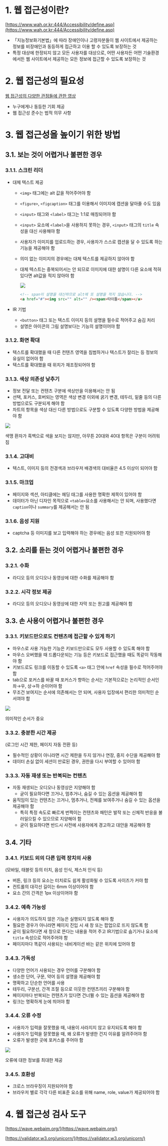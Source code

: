 # 1. 웹 접근성이란?

[https://www.wah.or.kr:444/Accessibility/define.asp](https://www.wah.or.kr:444/Accessibility/define.asp)

-   「지능정보화기본법」에 따라 장애인이나 고령자분들이 웹 사이트에서 제공하는 정보를 비장애인과 동등하게 접근하고 이용 할 수 있도록 보장하는 것
-   특정 대상에 한정되지 않고 모든 사용자를 대상으로, 어떤 사용자든 어떤 기술환경에서든 웹 사이트에서 제공하는 모든 정보에 접근할 수 있도록 보장하는 것

# 2. 웹 접근성의 필요성

[웹 접근성의 다양한 관점들에 관한 영상](https://www.youtube.com/watch?v=3f31oufqFSM)

-   누구에게나 동등한 기회 제공
-   웹 접근성 준수는 법적 의무 사항

# 3. 웹 접근성을 높이기 위한 방법

## 3.1. 보는 것이 어렵거나 불편한 경우

### 3.1.1. 스크린 리더

-   대체 텍스트 제공

    -   `<img>` 태그에는 alt 값을 적어주어야 함
    -   `<figure>`, `<figcaption>` 태그를 이용해서 이미지에 캡션을 달아줄 수도 있음
    -   `<input>` 태그와 `<label>` 태그는 1:1로 매칭되어야 함
    -   `<input>` 요소에 `<label>`을 사용하지 못하는 경우, `<input>` 태그의 `title` 속성을 대신 사용해야 함
    -   사용자가 이미지를 업로드하는 경우, 사용자가 스스로 캡션을 달 수 있도록 하는 기능을 제공해야 함
    -   의미 없는 이미지의 경우에는 대체 텍스트를 제공하지 않아야 함
    -   대체 텍스트는 중복되어서는 안 되므로 이미지에 대한 설명이 다른 요소에 적혀 있다면 alt값을 적지 않아야 함

          <img src="https://s3.us-west-2.amazonaws.com/secure.notion-static.com/9ce5ed57-c014-41f6-ae25-10786e629c9b/Untitled.png?X-Amz-Algorithm=AWS4-HMAC-SHA256&X-Amz-Content-Sha256=UNSIGNED-PAYLOAD&X-Amz-Credential=AKIAT73L2G45EIPT3X45%2F20220706%2Fus-west-2%2Fs3%2Faws4_request&X-Amz-Date=20220706T133702Z&X-Amz-Expires=86400&X-Amz-Signature=85f6e1f794c340f11530fdeda60c5f623bcd6e22f41f40183fad82614d1baaf8&X-Amz-SignedHeaders=host&response-content-disposition=filename%20%3D%22Untitled.png%22&x-id=GetObject" />

        ```html
        <!-- span이 설명을 대신하므로 alt에 또 설명을 적지 않습니다. -->
        <a href="#"><img src="" alt="" /><span>타이틀</span></a>
        ```

-   IR 기법
    -   `<button>` 태그 또는 텍스트 이미지 등의 설명을 필수로 적어주고 숨김 처리
    -   설명은 아이콘의 그림 설명보다는 기능의 설명이어야 함

### 3.1.2. 화면 확대

-   텍스트를 확대했을 때 다른 컨텐츠 영역을 침범하거나 텍스트가 잘리는 등 정보의 유실이 없어야 함
-   텍스트를 확대했을 때 위치가 재조정되어야 함

### 3.1.3. 색상 의존성 낮추기

-   정보 전달 또는 컨텐츠 구분에 색상만을 이용해서는 안 됨
-   선택, 포커스, 호버되는 영역은 색상 변경 이외에 굵기 변경, 테두리, 밑줄 등의 다른 방법으로도 구분되게 해야 함
-   차트의 항목을 색상 대신 다른 방법으로도 구분할 수 있도록 다양한 방법을 제공해야 함

<img src="https://s3.us-west-2.amazonaws.com/secure.notion-static.com/13047afb-c4ec-4032-aecf-7d5d32caab87/Untitled.png?X-Amz-Algorithm=AWS4-HMAC-SHA256&X-Amz-Content-Sha256=UNSIGNED-PAYLOAD&X-Amz-Credential=AKIAT73L2G45EIPT3X45%2F20220727%2Fus-west-2%2Fs3%2Faws4_request&X-Amz-Date=20220727T030646Z&X-Amz-Expires=86400&X-Amz-Signature=b15d400f494c2051ae2386391b0e7181fb1901bc639054b5b9e91b1dd9356a02&X-Amz-SignedHeaders=host&response-content-disposition=filename%20%3D%22Untitled.png%22&x-id=GetObject" />

색맹 환자가 흑백으로 색을 보지는 않지만, 아무튼 20대와 40대 항목은 구분이 어려워짐

### 3.1.4. 고대비

-   텍스트, 이미지 등의 전경색과 브라우저 배경색의 대비율은 4.5 이상이 되어야 함

### 3.1.5. 마크업

-   페이지와 섹션, 아티클에는 헤딩 태그를 사용한 명확한 제목이 있어야 함
-   데이터가 아닌 디자인 목적으로 `<table>`요소를 사용해서는 안 되며, 사용했다면 `caption`이나 `summary`를 제공해서는 안 됨

### 3.1.6. 음성 지원

-   captcha 등 이미지를 보고 입력해야 하는 경우에는 음성 또한 지원되어야 함

## 3.2. 소리를 듣는 것이 어렵거나 불편한 경우

### 3.2.1. 수화

-   라디오 등의 오디오나 동영상에 대한 수화를 제공해야 함

### 3.2.2. 시각 정보 제공

-   라디오 등의 오디오나 동영상에 대한 자막 또는 원고를 제공해야 함

## 3.3. 손 사용이 어렵거나 불편한 경우

### 3.3.1. 키보드만으로도 컨텐츠에 접근할 수 있게 하기

-   마우스로 사용 가능한 기능은 키보드만으로도 모두 사용할 수 있도록 해야 함
-   마우스 오버했을 때 드롭다운되는 기능 등은 키보드로 접근했을 때도 똑같이 작동해야 함
-   키보드로도 링크를 이동할 수 있도록 `<a>` 태그 안에 `href` 속성을 필수로 적어주어야 함
-   tab으로 포커스를 바꿀 때 포커스가 향하는 순서는 기본적으로는 논리적인 순서인 좌→우, 상→하 순이어야 함
-   무조건 보여지는 순서에 의존해서는 안 되며, 사용자 입장에서 편리한 의미적인 순서여야 함

<img src="https://s3.us-west-2.amazonaws.com/secure.notion-static.com/b2d1aa00-b6fb-4d3f-a5e2-456cb6b4542e/Untitled.png?X-Amz-Algorithm=AWS4-HMAC-SHA256&X-Amz-Content-Sha256=UNSIGNED-PAYLOAD&X-Amz-Credential=AKIAT73L2G45EIPT3X45%2F20220727%2Fus-west-2%2Fs3%2Faws4_request&X-Amz-Date=20220727T030604Z&X-Amz-Expires=86400&X-Amz-Signature=b00149ca7fa233d2758963e47227c8997285986c34793fd9651cfd05ecb24822&X-Amz-SignedHeaders=host&response-content-disposition=filename%20%3D%22Untitled.png%22&x-id=GetObject" />

의미적인 순서가 중요

### 3.3.2. 충분한 시간 제공

(로그인 시간 제한, 페이지 자동 전환 등)

-   필수적인 상황이 아니라면 시간 제한을 두지 않거나 연장, 중지 수단을 제공해야 함
-   데이터 손실 없이 세션이 만료된 경우, 권한을 다시 부여할 수 있어야 함

### 3.3.3. 자동 재생 또는 반복되는 컨텐츠

-   자동 재생되는 오디오나 동영상은 지양해야 함
    -   굳이 필요하다면 끄거나, 멈추거나, 숨길 수 있는 옵션을 제공해야 함
-   움직임이 있는 컨텐츠는 끄거나, 멈추거나, 전체를 보여주거나 숨길 수 있는 옵션을 제공해야 함
    -   특히 특정 속도로 빠르게 번쩍이는 컨텐츠와 패턴은 발작 또는 신체적 반응을 불러일으킬 수 있으므로 지양해야 함
    -   굳이 필요하다면 반드시 사전에 사용자에게 경고하고 대안을 제공해야 함

## 3.4. 기타

### 3.4.1. 키보드 외의 다른 입력 장치의 사용

(모바일, 태블릿 등의 터치, 음성 인식, 제스처 인식 등)

-   버튼, 링크 등의 요소는 터치로도 쉽게 활성화될 수 있도록 사이즈가 커야 함
-   컨트롤의 대각선 길이는 6mm 이상이어야 함
-   요소 간의 간격은 1px 이상이어야 함

### 3.4.2. 예측 가능성

-   사용자가 의도하지 않은 기능은 실행되지 않도록 해야 함
-   필요한 경우가 아니라면 페이지 진입 시 새 창 또는 팝업으로 뜨지 않도록 함
-   굳이 필요하다면 새 창으로 뜬다는 내용을 적어 주고 IR기법으로 숨기거나 요소에 `title` 속성으로 적어주어야 함
-   페이지마다 똑같이 사용되는 내비게이션 바는 같은 위치에 있어야 함

### 3.4.3. 가독성

-   다양한 언어가 사용되는 경우 언어를 구분해야 함
-   생소한 단어, 구문, 약어 등의 설명을 제공해야 함
-   명확하고 단순한 언어를 사용
-   테두리, 구분선, 간격 조절 등으로 이웃한 컨텐츠끼리 구분해야 함
-   페이지마다 반복되는 컨텐츠가 있다면 건너뛸 수 있는 옵션을 제공해야 함
-   링크는 명확하게 눈에 띄어야 함

### 3.4.4. 오류 수정

-   사용자가 입력을 잘못했을 때, 내용이 사라지지 않고 유지되도록 해야 함
-   사용자가 입력을 잘못했을 때, 왜 오류가 발생한 건지 이유를 알려주어야 함
-   오류가 발생한 곳에 포커스를 주어야 함

<img src="https://s3.us-west-2.amazonaws.com/secure.notion-static.com/7cedcd8f-9c48-432c-a598-1172b5cf4f6a/Untitled.png?X-Amz-Algorithm=AWS4-HMAC-SHA256&X-Amz-Content-Sha256=UNSIGNED-PAYLOAD&X-Amz-Credential=AKIAT73L2G45EIPT3X45%2F20220706%2Fus-west-2%2Fs3%2Faws4_request&X-Amz-Date=20220706T135251Z&X-Amz-Expires=86400&X-Amz-Signature=be89a88a76aed5fd1d457f0a134c913aca849f4528943b8671e750641329b657&X-Amz-SignedHeaders=host&response-content-disposition=filename%20%3D%22Untitled.png%22&x-id=GetObject" />

오류에 대한 정보를 최대한 제공

### 3.4.5. 호환성

-   크로스 브라우징이 지원되어야 함
-   브라우저 별로 각각 다른 비표준 요소를 위해 name, role, value가 제공되어야 함

# 4. 웹 접근성 검사 도구

[https://wave.webaim.org/](https://wave.webaim.org/)

[https://validator.w3.org/unicorn/](https://validator.w3.org/unicorn/)
